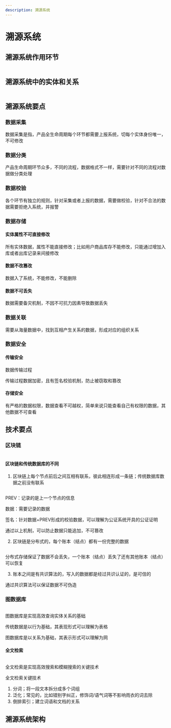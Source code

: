 ```yaml
---
description: 溯源系统
---
```


# 溯源系统

## 溯源系统作用环节



<figure><img src=".gitbook/assets/溯源概览.drawio.png" alt=""><figcaption></figcaption></figure>

## 溯源系统中的实体和关系



<figure><img src=".gitbook/assets/溯源关系.drawio.png" alt=""><figcaption></figcaption></figure>

## 溯源系统要点

### 数据采集

数据采集是指，产品全生命周期每个环节都需要上报系统，切每个实体身份唯一，不可修改

### 数据分类

产品生命周期环节众多，不同的流程，数据格式不一样，需要针对不同的流程对数据做分类处理

### 数据校验

各个环节有独立的规则，针对采集或者上报的数据，需要做校验，针对不合法的数据需要拒绝入系统，并报警

### 数据存储

#### 实体属性不可直接修改

所有实体数据，属性不能直接修改；比如用户商品库存不能修改，只能通过增加入库或者出库记录来间接修改

#### 数据不改篡改

数据入了系统，不能修改，不能删除

#### 数据不可丢失

数据需要备灾机制，不因不可抗力因素导致数据丢失

### 数据关联

需要从海量数据中，找到互相产生关系的数据，形成对应的组织关系

### 数据安全

#### 传输安全

&#x20;数据传输过程

传输过程数据加密，且有签名校验机制，防止被窃取和篡改

#### 存储安全

有严格的数据权限，数据查看不可越权，简单来说只能查看自己有权限的数据，其他数据不可查看

## 技术要点

### 区块链



<figure><img src=".gitbook/assets/区块链.drawio.png" alt=""><figcaption></figcaption></figure>

#### 区块链和传统数据库的不同

1. 区块链上每个节点前后之间互相有联系，彼此相连形成一条链；传统数据库数据之前没有联系



<figure><img src=".gitbook/assets/区块链节点.drawio.png" alt=""><figcaption></figcaption></figure>

PREV：记录的是上一个节点的信息

数据：需要记录的数据

签名：针对数据+PREV形成的校验数据，可以理解为公证系统开具的公证证明

通过以上机制，可以防止数据只能追加，不可篡改

2. 区块链是分布式的，每个账本（结点）都有一份完整的数据



<figure><img src=".gitbook/assets/区块链共识.drawio.png" alt=""><figcaption></figcaption></figure>

分布式存储保证了数据不会丢失，一个账本（结点）丢失了还有其他账本（结点）可以恢复

3. 账本之间是有共识算法的，写入的数据都是经过共识认证的，是可信的

通过共识算法可以保证数据不可伪造

### 图数据库

<figure><img src=".gitbook/assets/graph.png" alt=""><figcaption></figcaption></figure>

图数据库是实现高效查询实体关系的基础

传统数据是以行为基础，其表现形式可以理解为表格

图数据库是以关系为基础，其表示形式可以理解为网

#### 全文检索

<figure><img src=".gitbook/assets/fulltext.png" alt=""><figcaption></figcaption></figure>

全文检索是实现高效搜索和模糊搜索的关键技术

全文检索关键技术

1. 分词；将一段文本拆分成多个词组
2. 泛化；常见的，比如错别字纠正，修饰词/语气词等不影响雨衣的词去除
3. 倒排索引；建立词语和文档的关系

## 溯源系统架构



<figure><img src=".gitbook/assets/溯源系统设计.drawio.png" alt=""><figcaption></figcaption></figure>

